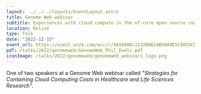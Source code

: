 ```yaml
---
layout: ../../../layouts/EventLayout.astro
title: Genome Web webinar
subtitle: Experiences with cloud compute in the nf-core open source community
location: Online
type: Talk
date: "2022-12-15"
event_url: https://event.on24.com/wcc/r/4024600/2132B0624B50A9E5C8059CD5B2F2F176
pdf: /talks/2022/genomeweb/GenomeWeb_Phil_Ewels.pdf
iconImage: /talks/2022/genomeweb/genomeweb_webinars_logo.png
---
```


One of two speakers at a Genome Web webinar called _"Strategies for Containing Cloud Computing Costs in Healthcare and Life Sciences Research"_.
